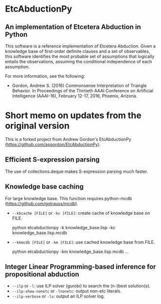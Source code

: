 # EtcAbductionPy

## An implementation of Etcetera Abduction in Python

This software is a reference implementation of Etcetera Abduction. Given a knowledge base of first-order definite clauses and a set of observables, this software identifies the most probable set of assumptions that logically entails the observations, assuming the conditional independence of each assumption.

For more information, see the following:

* Gordon, Andrew S. (2016) Commonsense Interpretation of Triangle Behavior. In Proceedings of the Thirtieth AAAI Conference on Artificial Intelligence (AAAI-16), February 12-17, 2016, Phoenix, Arizona.

# Short memo on updates from the original version

This is a forked project from Andrew Gordon's EtcAbductionPy (https://github.com/asgordon/EtcAbductionPy).

## Efficient S-expression parsing

The use of collections.deque makes S-expression parsing much faster.

## Knowledge base caching

For large knowledge base. This function requires python-mcdb (https://github.com/gstrauss/mcdb).

* `--kbcache [FILE]` or `-kc [FILE]`: create cache of knowledge base on FILE.


    python etcabductionpy -k knowledge_base.lisp -kc knowledge_base.lisp.mcdb


* `--kbmcdb [FILE]` or `-km [FILE]`: use cached knowledge base from FILE.


    python etcabductionpy -km knowledge_base.lisp.mcdb ...


## Integer Linear Programming-based inference for propositional abduction

* `--ilp` or `-l`: use ILP solver (gurobi) to search the (n-)best solution(s).
* `--ilp-show-nonetc` or `-lnonetc`: output non-etc literals.
* `--ilp-verbose` or `-lv`: output an ILP solver log.
